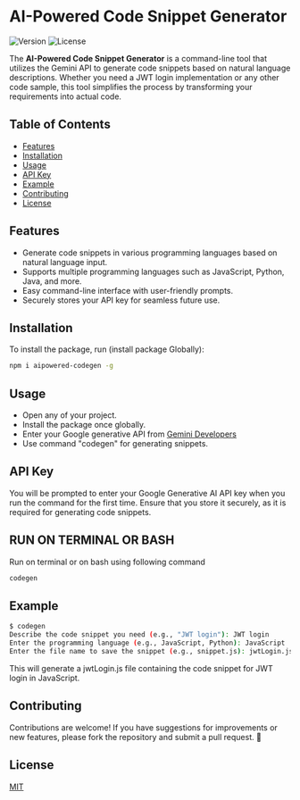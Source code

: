 # AI-Powered Code Snippet Generator

![Version](https://img.shields.io/badge/version-1.0.5-blue) ![License](https://img.shields.io/badge/license-MIT-green)

The **AI-Powered Code Snippet Generator** is a command-line tool that utilizes the Gemini API to generate code snippets based on natural language descriptions. Whether you need a JWT login implementation or any other code sample, this tool simplifies the process by transforming your requirements into actual code.

## Table of Contents

- [Features](#features)
- [Installation](#installation)
- [Usage](#usage)
- [API Key](#api-key)
- [Example](#example)
- [Contributing](#contributing)
- [License](#license)

## Features

- Generate code snippets in various programming languages based on natural language input.
- Supports multiple programming languages such as JavaScript, Python, Java, and more.
- Easy command-line interface with user-friendly prompts.
- Securely stores your API key for seamless future use.

## Installation

To install the package, run (install package Globally):

```bash
npm i aipowered-codegen -g
```

## Usage

- Open any of your project.
- Install the package once globally.
- Enter your Google generative API from [Gemini Developers](https://aistudio.google.com/app/apikey)
- Use command "codegen" for generating snippets.
  
## API Key

You will be prompted to enter your Google Generative AI API key when you run the command for the first time. Ensure that you store it securely, as it is required for generating code snippets.


## RUN ON TERMINAL OR BASH

Run on terminal or on bash using following command
```bash
codegen
```

## Example

```bash
$ codegen
Describe the code snippet you need (e.g., "JWT login"): JWT login
Enter the programming language (e.g., JavaScript, Python): JavaScript
Enter the file name to save the snippet (e.g., snippet.js): jwtLogin.js
```
This will generate a jwtLogin.js file containing the code snippet for JWT login in JavaScript.


## Contributing

Contributions are welcome! If you have suggestions for improvements or new features, please fork the repository and submit a pull request. 🤝

## License

[MIT](LICENSE)

